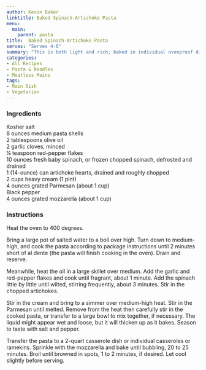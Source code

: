 ```yaml
---
author: Kevin Baker
linktitle: Baked Spinach-Artichoke Pasta
menu:
  main:
    parent: pasta
title:  Baked Spinach-Artichoke Pasta
serves: "Serves 4-6"
summary: "This is both light and rich; baked in individual ovenproof dishes, it's elegant enough for a dinner party."
categories:
- All Recipes
- Pasta & Noodles
- Meatless Mains
tags: 
- Main Dish
- Vegetarian
---
```

### Ingredients

<div class="ingredient-list">

Kosher salt  
8 ounces medium pasta shells  
2 tablespoons olive oil  
2 garlic cloves, minced  
¼ teaspoon red-pepper flakes  
10 ounces fresh baby spinach, or frozen chopped spinach, defrosted and drained  
1 (14-ounce) can artichoke hearts, drained and roughly chopped  
2 cups heavy cream (1 pint)  
4 ounces grated Parmesan (about 1 cup)  
Black pepper  
4 ounces grated mozzarella (about 1 cup)  

</div>

### Instructions
Heat the oven to 400 degrees. 

Bring a large pot of salted water to a boil over high. Turn down to medium-high, and cook the pasta according to package instructions until 2 minutes short of al dente (the pasta will finish cooking in the oven). Drain and reserve.

Meanwhile, heat the oil in a large skillet over medium. Add the garlic and red-pepper flakes and cook until fragrant, about 1 minute. Add the spinach little by little until wilted, stirring frequently, about 3 minutes. Stir in the chopped artichokes.

Stir in the cream and bring to a simmer over medium-high heat. Stir in the Parmesan until melted. Remove from the heat then carefully stir in the cooked pasta, or transfer to a large bowl to mix together, if necessary. The liquid might appear wet and loose, but it will thicken up as it bakes. Season to taste with salt and pepper.

Transfer the pasta to a 2-quart casserole dish or individual casseroles or ramekins. Sprinkle with the mozzarella and bake until bubbling, 20 to 25 minutes. Broil until browned in spots, 1 to 2 minutes, if desired. Let cool slightly before serving.